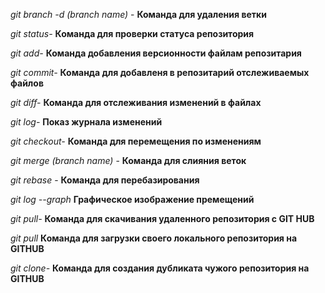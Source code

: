 *git branch -d (branch name)* - **Команда для удаления ветки**

*git status-* **Команда для проверки статуса репозитория**

*git add-* **Команда добавления версионности  файлам репозитария**

*git commit-* **Команда для добавленя в репозитарий отслеживаемых файлов**

*git diff-* **Команда для отслеживания изменений в файлах**

*git log-* **Показ журнала изменений**

*git checkout-* **Команда для перемещения по изменениям**

*git merge (branch name)* - **Команда для слияния веток**

*git rebase* - **Команда для перебазирования**

*git log --graph* **Графическое изображение премещений**

*git pull-* **Команда для скачивания удаленного репозитория с GIT HUB**

*git pull* **Команда для загрузки своего локального репозитория на GITHUB**

*git clone-* **Команда для создания дубликата чужого репозитория на GITHUB**


